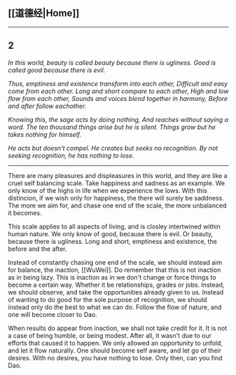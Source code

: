 ## [[道德经|Home]]

---
## 2

*In this world, beauty is called beauty because there is ugliness.*
*Good is called good because there is evil.*

*Thus, emptiness and existence transform into each other,*
*Difficult and easy come from each other.*
*Long and short compare to each other,*
*High and low flow from each other,*
*Sounds and voices blend together in harmony,*
*Before and after follow eachother.*

*Knowing this, the sage acts by doing nothing,*
*And reaches without saying a word.*
*The ten thousand things arise but he is silent.*
*Things grow but he takes nothing for himself.*

*He acts but doesn't compel.*
*He creates but seeks no recognition.*
*By not seeking recognition, he has nothing to lose.*

---

There are many pleasures and displeasures in this world, and they are like a cruel self balancing scale. Take happiness and sadness as an example. We only know of the highs in life when we experience the lows. With this distincion, if we wish only for happiness, the there will surely be saddness. The more we aim for, and chase one end of the scale, the more unbalanced it becomes.

This scale applies to all aspects of living, and is closley intertwined within human nature. We only know of good, because there is evil. Or beauty, because there is ugliness. Long and short, emptiness and existence, the before and the after. 

Instead of constantly chasing one end of the scale, we should instead aim for balance, the inaction, [[WuWei]]. Do remember that this is not inaction as in being lazy. This is inaction as in we don't change or force things to become a certain way. Whether it be relationships, grades or jobs. Instead, we should observe, and take the opportunities already given to us. Instead of wanting to do good for the sole purpose of recognition, we should instead only do the best to what we can do. Follow the flow of nature, and one will become closer to Dao.

When results do appear from inaction, we shall not take credit for it. It is not a case of being humble, or being modest. After all, it wasn't due to our efforts that caused it to happen. We only allowed an opportunity to unfold, and let it flow naturally. One should become self aware, and let go of their desires. With no desires, you have nothing to lose. Only then, can you find Dao.
